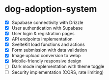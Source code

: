 # dog-adoption-system
- [x] Supabase connectivity with Drizzle
- [x] User authentication with Supabase
- [x] User login & registration pages
- [x] API endpoints implementation
- [x] SvelteKit load functions and actions
- [x] Form submission with data validation
- [x] Image upload conversion to webp
- [x] Mobile-friendly responsive design
- [ ] Dark mode implementation with theme toggle
- [ ] Security implementation (CORS, rate limiting)
